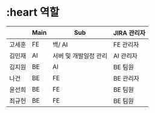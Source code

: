 

# :heart 역할

|  |  Main | Sub | JIRA 관리자 |
| --- | --- | --- | --- |
| 고세훈 | FE | 백/ AI | FE 관리자 |
| 김민재 | AI | 서버 및 개발일정 관리 | AI 관리자 |
| 김지원 | BE | AI | BE 팀원 |
| 나건 | BE | FE | BE 관리자 |
| 윤선희 | BE | FE | BE 팀원 |
| 최규헌 | BE | FE | BE 팀원 |











<!-- # README

- ver0.1.0
  - 최초 front / back merge
  - \[Front\] 프로젝트 시작, 컴포넌트 구성 및 파일 구조 정립
  - \[Back\] 프로젝트 시작, DB 작업, API 구현, 구조 정립

- ver0.1.1
  - 회원가입, 로그인 구현
  - 로그아웃 구현
  - openvidu Lib 추가 -->
